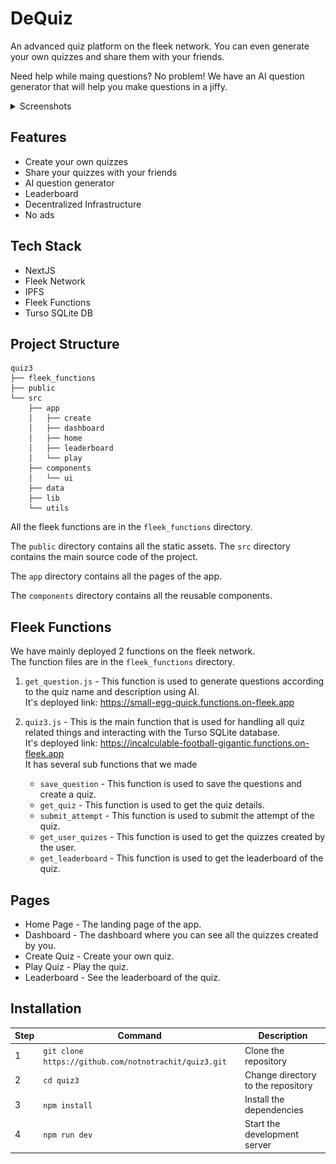 # DeQuiz
An advanced quiz platform on the fleek network. You can even generate your own quizzes and share them with your friends.

Need help while maing questions? No problem! We have an AI question generator that will help you make questions in a jiffy.

<!-- add scressnshots in dropdown -->

<details>
<summary>Screenshots</summary>

![image](/assets/homepage.png)

</details>


## Features
- Create your own quizzes
- Share your quizzes with your friends
- AI question generator
- Leaderboard
- Decentralized Infrastructure
- No ads

## Tech Stack
- NextJS
- Fleek Network
- IPFS
- Fleek Functions
- Turso SQLite DB

## Project Structure
```
quiz3
├── fleek_functions
├── public
└── src
    ├── app
    │   ├── create
    │   ├── dashboard
    │   ├── home
    │   ├── leaderboard
    │   └── play
    ├── components
    │   └── ui
    ├── data
    ├── lib
    └── utils
```
All the fleek functions are in the `fleek_functions` directory. 

The `public` directory contains all the static assets. The `src` directory contains the main source code of the project.

The `app` directory contains all the pages of the app.

The `components` directory contains all the reusable components. 

## Fleek Functions
We have mainly deployed 2 functions on the fleek network.<br/>
The function files are in the `fleek_functions` directory.

1. `get_question.js` - This function is used to generate questions according to the quiz name and description using AI. 
<br/>It's deployed link: https://small-egg-quick.functions.on-fleek.app

2. `quiz3.js` - This is the main function that is used for handling all quiz related things and interacting with the Turso SQLite database. <br/>It's deployed link: https://incalculable-football-gigantic.functions.on-fleek.app  <br/>It has several sub functions that we made

    - `save_question` - This function is used to save the questions and create a quiz.  
    - `get_quiz` - This function is used to get the quiz details.
    - `submit_attempt` - This function is used to submit the attempt of the quiz.
    - `get_user_quizes` - This function is used to get the quizzes created by the user.
    - `get_leaderboard` - This function is used to get the leaderboard of the quiz.



## Pages
- Home Page - The landing page of the app.
- Dashboard - The dashboard where you can see all the quizzes created by you.
- Create Quiz - Create your own quiz.
- Play Quiz - Play the quiz.
- Leaderboard - See the leaderboard of the quiz.


## Installation
| Step | Command | Description |
| --- | --- | --- |
| 1 | `git clone https://github.com/notnotrachit/quiz3.git` | Clone the repository |
| 2 | `cd quiz3` | Change directory to the repository |
| 3 | `npm install` | Install the dependencies |
| 4 | `npm run dev` | Start the development server |


